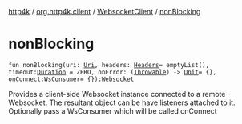 [http4k](../../index.md) / [org.http4k.client](../index.md) / [WebsocketClient](index.md) / [nonBlocking](./non-blocking.md)

# nonBlocking

`fun nonBlocking(uri: `[`Uri`](../../org.http4k.core/-uri/index.md)`, headers: `[`Headers`](../../org.http4k.core/-headers.md)` = emptyList(), timeout: `[`Duration`](https://docs.oracle.com/javase/9/docs/api/java/time/Duration.html)` = ZERO, onError: (`[`Throwable`](https://kotlinlang.org/api/latest/jvm/stdlib/kotlin/-throwable/index.html)`) -> `[`Unit`](https://kotlinlang.org/api/latest/jvm/stdlib/kotlin/-unit/index.html)` = {}, onConnect: `[`WsConsumer`](../../org.http4k.websocket/-ws-consumer.md)` = {}): `[`Websocket`](../../org.http4k.websocket/-websocket/index.md)

Provides a client-side Websocket instance connected to a remote Websocket. The resultant object
can be have listeners attached to it. Optionally pass a WsConsumer which will be called onConnect

